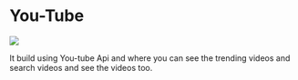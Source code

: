 # You-Tube

<img src="https://i.ibb.co/vDjwYxh/Youtube.jpg" />

It build using You-tube Api and where you can see the trending videos and search videos and see the videos too.
